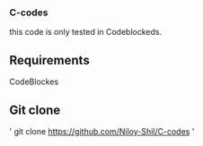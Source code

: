 ### C-codes
 this code is only tested in Codeblockeds.
## Requirements
 CodeBlockes
## Git clone
 ' git clone https://github.com/Niloy-Shil/C-codes '
